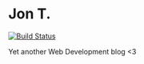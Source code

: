 # Jon T.

[![Build Status](https://travis-ci.org/jon301/jon301.github.io.svg?branch=master)](https://travis-ci.org/jon301/jon301.github.io)

Yet another Web Development blog <3
